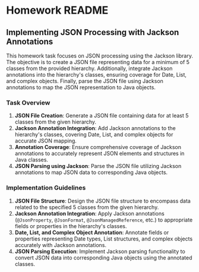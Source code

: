# Homework README

## Implementing JSON Processing with Jackson Annotations

This homework task focuses on JSON processing using the Jackson library. The objective is to create a JSON file representing data for a minimum of 5 classes from the provided hierarchy. Additionally, integrate Jackson annotations into the hierarchy's classes, ensuring coverage for Date, List, and complex objects. Finally, parse the JSON file using Jackson annotations to map the JSON representation to Java objects.

### Task Overview

1. **JSON File Creation**: Generate a JSON file containing data for at least 5 classes from the given hierarchy.
2. **Jackson Annotation Integration**: Add Jackson annotations to the hierarchy's classes, covering Date, List, and complex objects for accurate JSON mapping.
3. **Annotation Coverage**: Ensure comprehensive coverage of Jackson annotations to accurately represent JSON elements and structures in Java classes.
4. **JSON Parsing using Jackson**: Parse the JSON file utilizing Jackson annotations to map JSON data to corresponding Java objects.

### Implementation Guidelines

1. **JSON File Structure**: Design the JSON file structure to encompass data related to the specified 5 classes from the given hierarchy.
2. **Jackson Annotation Integration**: Apply Jackson annotations (`@JsonProperty`, `@JsonFormat`, `@JsonManagedReference`, etc.) to appropriate fields or properties in the hierarchy's classes.
3. **Date, List, and Complex Object Annotation**: Annotate fields or properties representing Date types, List structures, and complex objects accurately with Jackson annotations.
4. **JSON Parsing Execution**: Implement Jackson parsing functionality to convert JSON data into corresponding Java objects using the annotated classes.
